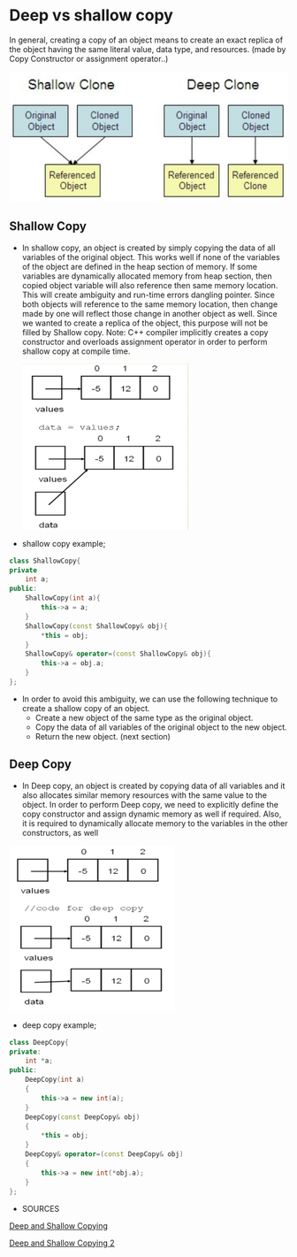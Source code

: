 <h1> Deep vs shallow copy </h1>

In general, creating a copy of an object means to create an exact replica of the object
having the same literal value, data type, and resources. (made by Copy Constructor or assignment operator..)

<img src="./deep-shallow.png" />

<h2> Shallow Copy </h2>

- In shallow copy, an object is created by simply copying the data of all variables of the original object. This works well if none of the variables of the object are defined in the heap section of memory. If some variables are dynamically allocated memory from heap section, then copied object variable will also reference then same memory location.
  This will create ambiguity and run-time errors dangling pointer. Since both objects will reference to the same memory location, then change made by one will reflect those change in another object as well. Since we wanted to create a replica of the object, this purpose will not be filled by Shallow copy.
  Note: C++ compiler implicitly creates a copy constructor and overloads assignment operator in order to perform shallow copy at compile time.

    <img src="./shallow-copy.png" width="300" height="300" />

- shallow copy example;

```c++
class ShallowCopy{
private
	int a;
public:
	ShallowCopy(int a){
		this->a = a;
	}
	ShallowCopy(const ShallowCopy& obj){
		*this = obj;
	}
	ShallowCopy& operator=(const ShallowCopy& obj){
		this->a = obj.a;
	}
};
```

* In order to avoid this ambiguity, we can use the following technique to create a shallow copy of an object.
	- Create a new object of the same type as the original object.
	- Copy the data of all variables of the original object to the new object.
	- Return the new object.
	(next section)

<h2> Deep Copy </h2>

* In Deep copy, an object is created by copying data of all variables and it also allocates similar memory resources with the same value to the object. In order to perform Deep copy, we need to explicitly define the copy constructor and assign dynamic memory as well if required. Also, it is required to dynamically allocate memory to the variables in the other constructors, as well


<img src="./deep-copy.png"  width="300" height="300"/>


- deep copy example;

``` c++
class DeepCopy{
private:
	int *a;
public:
	DeepCopy(int a)
	{
		this->a = new int(a);
	}
	DeepCopy(const DeepCopy& obj)
	{
		*this = obj;
	}
	DeepCopy& operator=(const DeepCopy& obj)
	{
		this->a = new int(*obj.a);
	}
};
```

- SOURCES

[Deep and Shallow Copying](https://www.cs.utexas.edu/~scottm/cs307/handouts/deepCopying.htm)

[Deep and Shallow Copying 2](https://owlcation.com/stem/Copy-Constructor-shallow-copy-vs-deep-copy)
